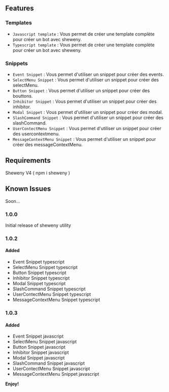 ## Features

### Templates
* `Javascript template` : Vous permet de créer une template complète pour créer un bot avec sheweny.
* `Typescript template` : Vous permet de créer une template complète pour créer un bot avec sheweny.

### Snippets
* `Event Snippet` : Vous permet d'utiliser un snippet pour créer des events.
* `SelectMenu Snippet` : Vous permet d'utiliser un snippet pour créer des selectMenu.
* `Button Snippet` : Vous permet d'utiliser un snippet pour créer des bouttons.
* `Inhibitor Snippet` : Vous permet d'utiliser un snippet pour créer des inhibitor.
* `Modal Snippet` : Vous permet d'utiliser un snippet pour créer des modal.
* `SlashCommand Snippet` : Vous permet d'utiliser un snippet pour créer des slashCommand. 
* `UserContectMenu Snippet` : Vous permet d'utiliser un snippet pour créer des usercontextmenu.
* `MessageContextMenu Snippet` : Vous permet d'utiliser un snippet pour créer des messageContextMenu.

## Requirements

Sheweny V4 ( npm i sheweny )

## Known Issues

Soon...

### 1.0.0

Initial release of sheweny utility

### 1.0.2

#### Added
- Event Snippet typescript 
- SelectMenu Snippet typescript
- Button Snippet typescript
- Inhibitor Snippet typescript
- Modal Snippet typescript
- SlashCommand Snippet typescript
- UserContectMenu Snippet typescript
- MessageContextMenu Snippet typescript

### 1.0.3

#### Added
- Event Snippet javascript 
- SelectMenu Snippet javascript
- Button Snippet javascript
- Inhibitor Snippet javascript
- Modal Snippet javascript
- SlashCommand Snippet javascript
- UserContectMenu Snippet javascript
- MessageContextMenu Snippet javascript

**Enjoy!**
